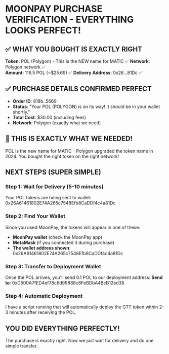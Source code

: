 # MOONPAY PURCHASE VERIFICATION - EVERYTHING LOOKS PERFECT!

## ✅ WHAT YOU BOUGHT IS EXACTLY RIGHT

**Token**: POL (Polygon) - This is the NEW name for MATIC ✅
**Network**: Polygon network ✅  
**Amount**: 116.5 POL (~$25.69) ✅
**Delivery Address**: 0x26...81Dc ✅

## ✅ PURCHASE DETAILS CONFIRMED PERFECT

- **Order ID**: 818b..5669
- **Status**: "Your POL (POLYGON) is on its way! It should be in your wallet shortly."
- **Total Cost**: $30.00 (including fees)
- **Network**: Polygon (exactly what we need)

## 🎯 THIS IS EXACTLY WHAT WE NEEDED!

POL is the new name for MATIC - Polygon upgraded the token name in 2024. You bought the right token on the right network!

## NEXT STEPS (SUPER SIMPLE)

### Step 1: Wait for Delivery (5-10 minutes)

Your POL tokens are being sent to wallet: 0x26A61461802E74A265c7548Efb8CaDDf4c4a81Dc

### Step 2: Find Your Wallet

Since you used MoonPay, the tokens will appear in one of these:

- **MoonPay wallet** (check the MoonPay app)
- **MetaMask** (if you connected it during purchase)
- **The wallet address shown**: 0x26A61461802E74A265c7548Efb8CaDDf4c4a81Dc

### Step 3: Transfer to Deployment Wallet

Once the POL arrives, you'll send 0.1 POL to our deployment address:
**Send to**: 0xD500A7fED4ef78c6d99888c8FeBDbA4BcB12ed38

### Step 4: Automatic Deployment

I have a script running that will automatically deploy the GTT token within 2-3 minutes after receiving the POL.

## YOU DID EVERYTHING PERFECTLY!

The purchase is exactly right. Now we just wait for delivery and do one simple transfer.

